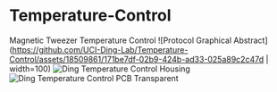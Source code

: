 # Temperature-Control
Magnetic Tweezer Temperature Control
![Protocol Graphical Abstract](https://github.com/UCI-Ding-Lab/Temperature-Control/assets/18509861/171be7df-02b9-424b-ad33-025a89c2c47d | width=100)
![Ding Temperature Control Housing](https://github.com/UCI-Ding-Lab/Temperature-Control/assets/18509861/82138039-b1c0-48d2-b1c3-b16cbedd26cc)
![Ding Temperature Control PCB Transparent](https://github.com/UCI-Ding-Lab/Temperature-Control/assets/18509861/287069da-e2cb-484a-8604-a7f40e08ee17)
